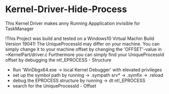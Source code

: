 # Kernel-Driver-Hide-Process
This Kernel Driver makes anny Running Appplication invisible for TaskManager

!This Project was build and tested on a Windows10 Virtual Machin Build Version 19041!
The UniqueProcessId may differ on your machine. You can simply change it to your machine offset by changing the 'OFFSET'-value in ~KernelPart/driver.c
Furthermore you can simply find your UniqueProcessId offset by debugging the nt!_EPROCESS - Structure
- Run 'WinDbgx64.exe -> local Kernel Debugger' with elevated privileges
- set up the symbol path by running -> .sympath srv* -> .symfix -> .reload
- debug the EPROCESS structure by running -> dt nt!_EPROCESS
- search for the UniqueProcessId - Offset
